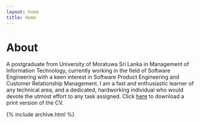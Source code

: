 ```yaml
---
layout: home
title: Home
---
```


# About

A postgraduate from University of Moratuwa Sri Lanka in Management of Information Technology, currently working in the field of Software Engineering with a keen interest in Software Product Engineering and Customer Relationship Management. I am a fast and enthusiastic learner of any technical area, and a dedicated, hardworking individual who would devote the utmost effort to any task assigned. Click [here](/cv.pdf) to download a print version of the CV.

{% include archive.html %}
